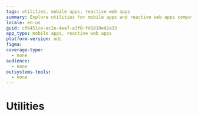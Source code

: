 ```yaml
---
tags: utilities, mobile apps, reactive web apps
summary: Explore utilities for mobile apps and reactive web apps compatible with OutSystems Developer Cloud (ODC).
locale: en-us
guid: cf6451ce-ac2e-4ea7-a3f8-fd1819ed2a33
app_type: mobile apps, reactive web apps
platform-version: odc
figma:
coverage-type:
  - none
audience:
  - none
outsystems-tools:
  - none
---
```

# Utilities


